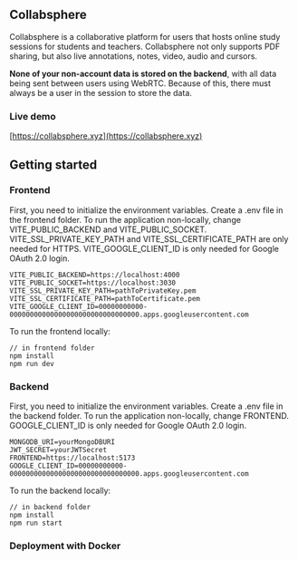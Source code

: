 ## Collabsphere
Collabsphere is a collaborative platform for users that hosts online study sessions for students and teachers. Collabsphere not only supports PDF sharing, but also live annotations, notes, video, audio and cursors.

__None of your non-account data is stored on the backend__, with all data being sent between users using WebRTC. Because of this, there must always be a user in the session to store the data.

### Live demo
[https://collabsphere.xyz](https://collabsphere.xyz)

## Getting started
### Frontend
First, you need to initialize the environment variables. Create a .env file in the frontend folder. To run the application non-locally, change VITE_PUBLIC_BACKEND and VITE_PUBLIC_SOCKET. VITE_SSL_PRIVATE_KEY_PATH and VITE_SSL_CERTIFICATE_PATH are only needed for HTTPS. VITE_GOOGLE_CLIENT_ID is only needed for Google OAuth 2.0 login.
```
VITE_PUBLIC_BACKEND=https://localhost:4000
VITE_PUBLIC_SOCKET=https://localhost:3030
VITE_SSL_PRIVATE_KEY_PATH=pathToPrivateKey.pem
VITE_SSL_CERTIFICATE_PATH=pathToCertificate.pem
VITE_GOOGLE_CLIENT_ID=00000000000-00000000000000000000000000000000.apps.googleusercontent.com
```
To run the frontend locally:
```
// in frontend folder
npm install
npm run dev
```

### Backend

First, you need to initialize the environment variables. Create a .env file in the backend folder. To run the application non-locally, change FRONTEND. GOOGLE_CLIENT_ID is only needed for Google OAuth 2.0 login.
```
MONGODB_URI=yourMongoDBURI
JWT_SECRET=yourJWTSecret
FRONTEND=https://localhost:5173
GOOGLE_CLIENT_ID=00000000000-00000000000000000000000000000000.apps.googleusercontent.com
```
To run the backend locally:
```
// in backend folder
npm install
npm run start
```

### Deployment with Docker